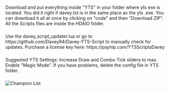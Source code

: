 <p align="left">Download and put everything inside "YTS" in your folder where yts exe is located. You did it right if davey.txt is in the same place as the yts .exe. You can download it all at once by clicking on "code" and then "Download ZIP". All the Scripts files are inside the HDAIO folder.</p>

###

<p align="left">Use the davey_script_updater.lua or go to https://github.com/Davey94/Davey-YTS-Script to manually check for updates. Purchase a license key here: https://payhip.com/YTSScriptsDavey</p>

###

<p align="left">Suggested YTS Settings: Increase Draw and Combo Tick sliders to max. Enable "Magic Mode". If you have problems, delete the config file in YTS folder.</p>

###

![Champion List](https://media.discordapp.net/attachments/1173004730881032332/1180925227761422407/my-image_1.png?ex=657f3152&is=656cbc52&hm=aef822b209d22d2b535620a0cf6268ce953869da4bd1d3ea47903a73d5dfc3bb&=&format=webp&quality=lossless&width=1425&height=695)
